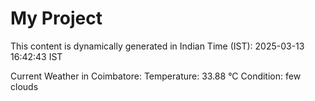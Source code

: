 # My Project

This content is dynamically generated in Indian Time (IST): 2025-03-13 16:42:43 IST


Current Weather in Coimbatore:
Temperature: 33.88 °C
Condition: few clouds
